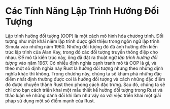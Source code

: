 # Các Tính Năng Lập Trình Hướng Đối Tượng

<!-- Old link, do not remove -->

<a id="object-oriented-programming-features-of-rust"></a>

Lập trình hướng đối tượng (OOP) là một cách mô hình hóa chương trình. Đối tượng
như một khái niệm lập trình được giới thiệu trong ngôn ngữ lập trình Simula vào
những năm 1960. Những đối tượng đó đã ảnh hưởng đến kiến trúc lập trình của Alan
Kay, trong đó các đối tượng truyền thông điệp cho nhau. Để mô tả kiến trúc này,
ông đã đặt ra thuật ngữ _lập trình hướng đối tượng_ vào năm 1967. Có nhiều định
nghĩa cạnh tranh mô tả OOP là gì, và theo một số định nghĩa này Rust là hướng
đối tượng nhưng theo những định nghĩa khác thì không. Trong chương này, chúng ta
sẽ khám phá những đặc điểm nhất định thường được coi là hướng đối tượng và cách
những đặc điểm đó được chuyển thành Rust theo phong cách đặc trưng. Sau đó,
chúng ta sẽ chỉ cho bạn cách triển khai một mẫu thiết kế hướng đối tượng trong
Rust và thảo luận về những đánh đổi khi làm như vậy so với việc triển khai một
giải pháp sử dụng một số điểm mạnh của Rust.
